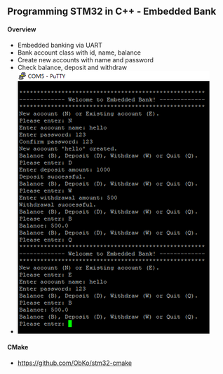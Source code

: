 ## Programming STM32 in C++ - Embedded Bank

#### Overview
* Embedded banking via UART
* Bank account class with id, name, balance
* Create new accounts with name and password
* Check balance, deposit and withdraw
* ![alt text](https://github.com/piezocoder/stm32-cpp-example//raw/main/images/putty.png "Embedding Banking")

#### CMake 
* https://github.com/ObKo/stm32-cmake
